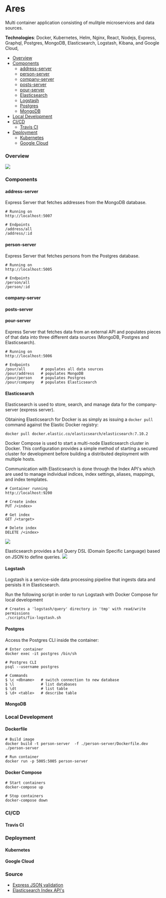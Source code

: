 # Ares 

Multi container application consisting of mulitple microservices and 
data sources. 

**Technologies**: Docker, Kubernetes, Helm, Nginx, React, Nodejs, Express, Graphql, Postgres,
MongoDB, Elasticsearch, Logstash, Kibana, and Google Cloud,

* [Overview](#overview)
* [Components](#components)
  * [address-server](#address-server)
  * [person-server](#person-server)
  * [company-server](#company-server)
  * [posts-server](#posts-server)
  * [pour-server](#pour-server)
  * [Elasticsearch](#elasticsearch)
  * [Logstash](#logstash)
  * [Postgres](#postgres)
  * [MongoDB](#mongodb)
* [Local Development](#local-development)
* [CI/CD](#cicd)
  * [Travis CI](#travis-ci)
* [Deployment](#deployment)
  * [Kubernetes](#kubernetes)
  * [Google Cloud](#google-cloud)

### Overview
![](resources/images/overview.png)

### Components

#### address-server
Express Server that fetches addresses from the MongoDB database.
```shell
# Running on 
http://localhost:5007

# Endpoints
/address/all
/address/:id
```

#### person-server
Express Server that fetches persons from the Postgres database.
```shell
# Running on 
http://localhost:5005

# Endpoints
/person/all
/person/:id
```

#### company-server

#### posts-server

#### pour-server
Express Server that fetches data from an external API and populates pieces
of that data into three different data sources (MongoDB, Postgres and Elasticsearch).
```shell
# Running on 
http://localhost:5006

# Endpoints
/pour/all       # populates all data sources
/pour/address   # populates MongoDB
/pour/person    # populates Postgres
/pour/company   # populates Elasticsearch
```

#### Elasticsearch
Elasticsearch is used to store, search, and manage data for the company-server (express server).

Obtaining Elasticsearch for Docker is as simply as issuing a `docker pull` command 
against the Elastic Docker registry: 
```shell
docker pull docker.elastic.co/elasticsearch/elasticsearch:7.10.2
```
Docker Compose is used to start a multi-node Elasticsearch cluster in Docker. This configuration
provides a simple method of starting a secured cluster for development before building 
a distributed deployment with multiple hosts. 

Communication with Elasticsearch is done through the Index API's which are used to manage individual 
indices, index settings, aliases, mappings, and index templates.
```shell
# Container running 
http://localhost:9200

# Create index
PUT /<index>

# Get index
GET /<target>

# Delete index
DELETE /<index>
```

![](resources/images/elasticsearch/elastisearch.png)

Elasticsearch provides a full Query DSL (Domain Specific Language) based on JSON to define queries.
![](resources/images/elasticsearch/elasticsearch-query.png)

#### Logstash 
Logstash is a service-side data processing pipeline that ingests data and 
persists it in Elasticsearch. 

Run the following script in order to run Logstash with Docker Compose for local development
```shell
# Creates a 'logstash/query' directory in 'tmp' with read/write permissions 
./scripts/fix-logstash.sh
```

#### Postgres
Access the Postgres CLI inside the container:
```shell
# Enter container
docker exec -it postgres /bin/sh

# Postgres CLI
psql --username postgres 

# Commands
$ \c <dbname>   # switch connection to new database
$ \l            # list databases
$ \dt           # list table
$ \d+ <table>   # describe table
```

#### MongoDB

### Local Development
#### Dockerfile
```shell
# Build image 
docker build -t person-server  -f ./person-server/Dockerfile.dev ./person-server

# Run container
docker run -p 5005:5005 person-server
```

#### Docker Compose
```shell
# Start containers
docker-compose up

# Stop containers 
docker-compose down
```

### CI/CD
#### Travis CI

### Deployment

#### Kubernetes

#### Google Cloud

### Source

* [Express JSON validation](https://simonplend.com/how-to-handle-request-validation-in-your-express-api/)
* [Elasticsearch Index API's](https://www.elastic.co/guide/en/elasticsearch/reference/current/indices.html)
